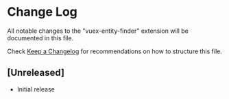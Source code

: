 # Change Log

All notable changes to the "vuex-entity-finder" extension will be documented in this file.

Check [Keep a Changelog](http://keepachangelog.com/) for recommendations on how to structure this file.

## [Unreleased]

- Initial release